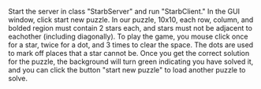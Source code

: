 Start the server in class "StarbServer" and run "StarbClient." 
In the GUI window, click start new puzzle. In our puzzle, 10x10, each row, column, and bolded region
must contain 2 stars each, and stars must not be
adjacent to eachother (including diagonally). To play the game, you 
mouse click once for a star, twice for a dot, and 3 times
to clear the space. The dots are used to mark off places that
a star cannot be. Once you get the correct solution for the puzzle,
the background will turn green indicating you have solved it,
and you can click the button "start new puzzle" to
load another puzzle to solve.